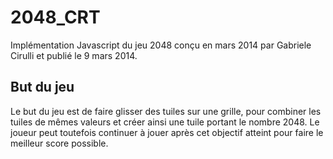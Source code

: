 # 2048_CRT

Implémentation Javascript du jeu 2048 conçu en mars 2014 par Gabriele Cirulli et publié le 9 mars 2014.

## But du jeu
Le but du jeu est de faire glisser des tuiles sur une grille, pour combiner les tuiles de mêmes valeurs et créer ainsi
une tuile portant le nombre 2048. Le joueur peut toutefois continuer à jouer après cet objectif atteint pour faire le
meilleur score possible.
